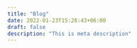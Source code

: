 ```yaml
---
title: "Blog"
date: 2022-01-23T15:28:43+06:00
draft: false
description: "This is meta description"
---
```



